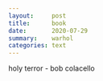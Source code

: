```yaml
---
layout:     post
title:      book
date:       2020-07-29
summary:    warhol
categories: text
---
```


holy terror - bob colacello
